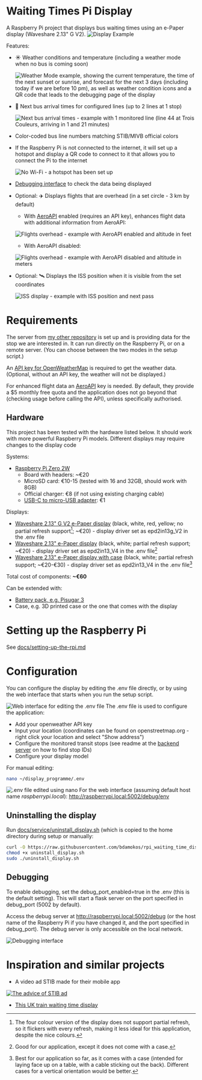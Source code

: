 # Waiting Times Pi Display

A Raspberry Pi project that displays bus waiting times using an e-Paper display (Waveshare 2.13" G V2).
![Display Example](docs/images/display_example.jpg)

Features:
- ☀️ Weather conditions and temperature (including a weather mode when no bus is coming soon)

    ![Weather Mode example, showing the current temperature, the time of the next sunset or sunrise, and forecast for the next 3 days (including today if we are before 10 pm), as well as weather condition icons and a QR code that leads to the debugging page of the display](docs/images/weather%20mode%20with%20dithered%20weather%20icons.png)
- 🚌 Next bus arrival times for configured lines (up to 2 lines at 1 stop)

    ![Next bus arrival times - example with 1 monitored line (line 44 at Trois Couleurs, arriving in 1 and 21 minutes)](docs/images/stop_display_1line.png)

- Color-coded bus line numbers matching STIB/MIVB official colors
- If the Raspberry Pi is not connected to the internet, it will set up a hotspot and display a QR code to connect to it that allows you to connect the Pi to the internet

    ![No Wi-Fi - a hotspot has been set up](docs/images/no_wifi.png)
- [Debugging interface](#debugging) to check the data being displayed

- Optional: ✈️ Displays flights that are overhead (in a set circle - 3 km by default)
    - With [AeroAPI](https://www.flightaware.com/commercial/aeroapi) enabled (requires an API key), enhances flight data with additional information from AeroAPI:

    ![Flights overhead - example with AeroAPI enabled and altitude in feet](docs/images/flight_display_with_aeroapi.png)
    - With AeroAPI disabled:

    ![Flights overhead - example with AeroAPI disabled and altitude in meters](docs/images/flight_display_without_aeroapi.png)

- Optional: 🛰️ Displays the ISS position when it is visible from the set coordinates

    ![ISS display - example with ISS position and next pass](docs/images/iss_tracking.png)

# Requirements
The server from [my other repository](https://github.com/bdamokos/brussels_transit) is set up and is providing data for the stop we are interested in. It can run directly on the Raspberry Pi, or on a remote server. (You can choose between the two modes in the setup script.)

An [API key for OpenWeatherMap](https://openweathermap.org/appid) is required to get the weather data. (Optional, without an API key, the weather will not be displayed.)

For enhanced flight data an [AeroAPI](https://www.flightaware.com/commercial/aeroapi) key is needed. By default, they provide a $5 monthly free quota and the application does not go beyond that (checking usage before calling the API), unless specifically authorised.

## Hardware
This project has been tested with the hardware listed below. It should work with more powerful Raspberry Pi models. Different displays may require changes to the display code

Systems:
- [Raspberry Pi Zero 2W](https://www.raspberrypi.com/products/raspberry-pi-zero-2-w/)
  - Board with headers: ~€20
  - MicroSD card: €10-15 (tested with 16 and 32GB, should work with 8GB)
  - Official charger: €8 (if not using existing charging cable)
  - [USB-C to micro-USB adapter](https://www.raspberrypi.com/products/usb-b-to-usb-c-adapter/): €1

Displays:
- [Waveshare 2.13" G V2 e-Paper display](https://www.waveshare.com/2.13inch-e-Paper-HAT-G.htm) (black, white, red, yellow; no partial refresh support[^1]; ~€20) - display driver set as epd2in13g_V2 in the .env file
- [Waveshare 2.13" e-Paper display](https://www.waveshare.com/2.13inch-e-paper-hat.htm) (black, white; partial refresh support; ~€20) - display driver set as epd2in13_V4 in the .env file[^2]
- [Waveshare 2.13" e-Paper display with case](https://www.waveshare.com/2.13inch-Touch-e-Paper-HAT-with-case.htm) (black, white; partial refresh support; ~€20-€30) - display driver set as epd2in13_V4 in the .env file[^3]

Total cost of components: **~€60**

Can be extended with:
- [Battery pack, e.g. Pisugar 3](https://www.amazon.com/dp/B07Z333333)
- Case, e.g. 3D printed case or the one that comes with the display

[^1]: The four colour version of the display does not support partial refresh, so it flickers with every refresh, making it less ideal for this application, despite the nice colours.
[^2]: Good for our application, except it does not come with a case.
[^3]: Best for our application so far, as it comes with a case (intended for laying face up on a table, with a cable sticking out the back). Different cases for a vertical orientation would be better.

# Setting up the Raspberry Pi
See [docs/setting-up-the-rpi.md](docs/setting-up-the-rpi.md)

# Configuration

You can configure the display by editing the .env file directly, or by using the web interface that starts when you run the setup script.

![Web interface for editing the .env file](docs/images/edit_env.png)
The .env file is used to configure the application:
- Add your openweather API key
- Input your location (coordinates can be found on openstreetmap.org - right click your location and select "Show address")
- Configure the monitored transit stops (see readme at the [backend server](https://github.com/bdamokos/brussels_transit) on how to find stop IDs)
- Configure your display model

For manual editing:
``` bash
nano ~/display_programme/.env
```
![.env file edited using nano](docs/images/nano_env.png)
For the web interface (assuming default host name _raspberrypi.local_): http://raspberrypi.local:5002/debug/env



## Uninstalling the display
Run [docs/service/uninstall_display.sh](docs/service/uninstall_display.sh) (which is copied to the home directory during setup or manually:
``` bash
curl -O https://raw.githubusercontent.com/bdamokos/rpi_waiting_time_display/main/docs/service/uninstall_display.sh
chmod +x uninstall_display.sh
sudo ./uninstall_display.sh
```

## Debugging
To enable debugging, set the debug_port_enabled=true in the .env (this is the default setting). This will start a flask server on the port specified in debug_port (5002 by default).
 
 Access the debug server at http://raspberrypi.local:5002/debug (or the host name of the Raspberry Pi if you have changed it, and the port specified in debug_port). The debug server is only accessible on the local network.

![Debugging interface](docs/images/debug_screen.png)

# Inspiration and similar projects
- A video ad STIB made for their mobile app

[![The advice of STIB ad](https://img.youtube.com/vi/scZsaJL7S8U/0.jpg)](https://www.youtube.com/watch?v=scZsaJL7S8U)
- [This UK train waiting time display](https://github.com/chrisys/train-departure-display)



